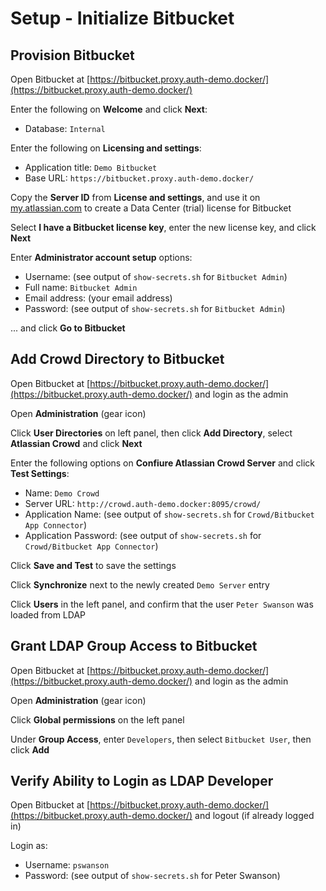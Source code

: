 # Setup - Initialize Bitbucket

## Provision Bitbucket

Open Bitbucket at [https://bitbucket.proxy.auth-demo.docker/](https://bitbucket.proxy.auth-demo.docker/)

Enter the following on **Welcome** and click **Next**:

* Database: `Internal`

Enter the following on **Licensing and settings**:

* Application title: `Demo Bitbucket`
* Base URL: `https://bitbucket.proxy.auth-demo.docker/`

Copy the **Server ID** from **License and settings**, and use it on 
[my.atlassian.com](https://my.atlassian.com/) to create a Data Center (trial) license for Bitbucket

Select **I have a Bitbucket license key**, enter the new license key, and click **Next**

Enter **Administrator account setup** options:

* Username: (see output of `show-secrets.sh` for `Bitbucket Admin`)
* Full name: `Bitbucket Admin`
* Email address: (your email address)
* Password: (see output of `show-secrets.sh` for `Bitbucket Admin`)

... and click **Go to Bitbucket**

## Add Crowd Directory to Bitbucket

Open Bitbucket at [https://bitbucket.proxy.auth-demo.docker/](https://bitbucket.proxy.auth-demo.docker/) and login as the admin

Open **Administration** (gear icon)

Click **User Directories** on left panel, then click **Add Directory**, select **Atlassian Crowd** and click **Next**

Enter the following options on **Confiure Atlassian Crowd Server** and click **Test Settings**:

* Name: `Demo Crowd`
* Server URL: `http://crowd.auth-demo.docker:8095/crowd/`
* Application Name: (see output of `show-secrets.sh` for `Crowd/Bitbucket App Connector`)
* Application Password: (see output of `show-secrets.sh` for `Crowd/Bitbucket App Connector`)

Click **Save and Test** to save the settings

Click **Synchronize** next to the newly created `Demo Server` entry

Click **Users** in the left panel, and confirm that the user `Peter Swanson` was loaded from LDAP

## Grant LDAP Group Access to Bitbucket

Open Bitbucket at [https://bitbucket.proxy.auth-demo.docker/](https://bitbucket.proxy.auth-demo.docker/) and login as the admin

Open **Administration** (gear icon)

Click **Global permissions** on the left panel

Under **Group Access**, enter `Developers`, then select `Bitbucket User`, then click **Add**

## Verify Ability to Login as LDAP Developer

Open Bitbucket at [https://bitbucket.proxy.auth-demo.docker/](https://bitbucket.proxy.auth-demo.docker/)
and logout (if already logged in)

Login as:

* Username: `pswanson`
* Password: (see output of `show-secrets.sh` for Peter Swanson)
